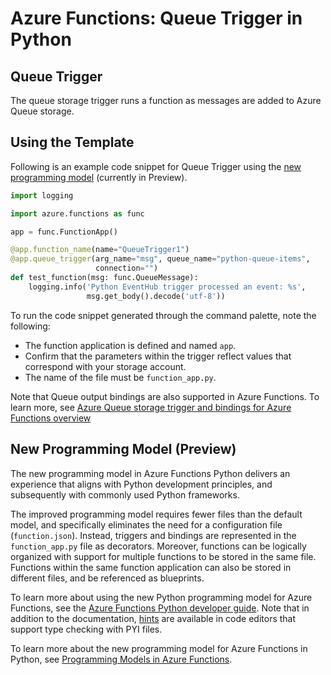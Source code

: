 # Azure Functions: Queue Trigger in Python

## Queue Trigger

The queue storage trigger runs a function as messages are added to Azure Queue storage.

## Using the Template

Following is an example code snippet for Queue Trigger using the [new programming model](https://aka.ms/pythonprogrammingmodel) (currently in Preview).

```python
import logging

import azure.functions as func

app = func.FunctionApp()

@app.function_name(name="QueueTrigger1")
@app.queue_trigger(arg_name="msg", queue_name="python-queue-items",
                   connection="")  
def test_function(msg: func.QueueMessage):
    logging.info('Python EventHub trigger processed an event: %s',
                 msg.get_body().decode('utf-8'))
```

To run the code snippet generated through the command palette, note the following:

- The function application is defined and named `app`.
- Confirm that the parameters within the trigger reflect values that correspond with your storage account.
- The name of the file must be `function_app.py`.
  
Note that Queue output bindings are also supported in Azure Functions. To learn more, see [Azure Queue storage trigger and bindings for Azure Functions overview](https://docs.microsoft.com/en-us/azure/azure-functions/functions-bindings-storage-queue?tabs=in-process%2Cextensionv5%2Cextensionv3&pivots=programming-language-python)

## New Programming Model (Preview)

The new programming model in Azure Functions Python delivers an experience that aligns with Python development principles, and subsequently with commonly used Python frameworks. 

The improved programming model requires fewer files than the default model, and specifically eliminates the need for a configuration file (`function.json`). Instead, triggers and bindings are represented in the `function_app.py` file as decorators. Moreover, functions can be logically organized with support for multiple functions to be stored in the same file. Functions within the same function application can also be stored in different files, and be referenced as blueprints.

To learn more about using the new Python programming model for Azure Functions, see the [Azure Functions Python developer guide](https://docs.microsoft.com/azure/azure-functions/functions-reference-python?tabs=asgi%2Capplication-level). Note that in addition to the documentation, [hints](https://github.com/Azure/azure-functions-python-library/blob/dev/docs/ProgModelSpec.pyi) are available in code editors that support type checking with PYI files.

To learn more about the new programming model for Azure Functions in Python, see [Programming Models in Azure Functions](https://aka.ms/functions-programming-models).